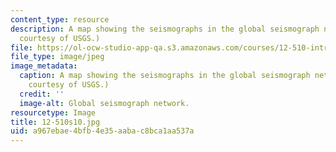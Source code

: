 ```yaml
---
content_type: resource
description: A map showing the seismographs in the global seismograph network. (Image
  courtesy of USGS.)
file: https://ol-ocw-studio-app-qa.s3.amazonaws.com/courses/12-510-introduction-to-seismology-spring-2010/a967ebae4bfb4e35aabac8bca1aa537a_12-510s10.jpg
file_type: image/jpeg
image_metadata:
  caption: A map showing the seismographs in the global seismograph network. (Image
    courtesy of USGS.)
  credit: ''
  image-alt: Global seismograph network.
resourcetype: Image
title: 12-510s10.jpg
uid: a967ebae-4bfb-4e35-aaba-c8bca1aa537a
---
```

